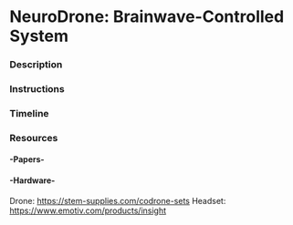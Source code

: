 # NeuroDrone: Brainwave-Controlled System

### Description

### Instructions

### Timeline

### Resources

#### -Papers-

#### -Hardware-
Drone: https://stem-supplies.com/codrone-sets
Headset: https://www.emotiv.com/products/insight


